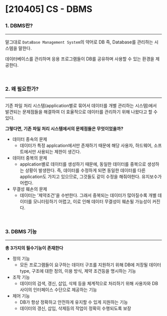 # [210405] CS - DBMS

### 1. DBMS란?

---

말그대로 `DataBase Management System`의 약어로 DB 즉, Database를 관리하는 시스템을 말한다. 

데이터베이스를 관리하며 응용 프로그램들이 DB를 공유하며 사용할 수 있는 환경을 제공한다.

<br>



### 2. 왜 필요한가?

---

기존 파일 처리 시스템(application별로 묶어서 데이터를 개별 관리하는 시스템)에서 발견되는 문제점들을 해결하여 더 효율적으로 데이터를 관리하기 위해 나왔다고 할 수 있다.

**그렇다면, 기존 파일 처리 시스템에서의 문제점들은 무엇이었을까?**

- 데이터 종속의 문제
  - 데이터가 특정 applcation에서만 존재하기 때문에 해당 사용자, 하드웨어, 소프트에서만 사용되는 제한이 생긴다.
- 데이터 중복의 문제
  - applcation별로 데이터를 생성하기 때문에, 동일한 데이터를 중복으로 생성하는 상황이 발생한다. 즉, 데이터를 수정하게 되면 동일한 데이터를 다른 application도 가지고 있으므로, 그것들도 같이 수정을 해줘야한다. 유지보수가 어렵다.
- 무결성 훼손의 문제
  - 데이터는 '제약조건'을 수반한다. 그래서 중복되는 데이터가 많아질수록 개별 데이터를 모니터링하기 어렵고, 이로 인해 데이터 무결성이 훼손될 가능성이 커진다.

<br>



### 3. DBMS 기능

---

**총 3가지의 필수기능이 존재한다**

- 정의 기능
  - 모든 프로그램들이 요구하는 데이터 구조를 지원하기 위해 DB에 저장될 데이터 type, 구조에 대한 정의, 이용 방식, 제약 조건등을 명시하는 기능
- 조작 기능
  - 데이터의 검색, 갱신, 삽입, 삭제 등을 체계적으로 처리하기 위해 사용자와 DB 사이의 인터페이스 수단으로 제공하는 기능
- 제어 기능
  - DB가 항상 정확하고 안전하게 유지할 수 있게 지원하는 기능
  - 데이터의 갱신, 삽입, 삭제등의 작업이 정확히 수행되도록 보장

<br>

